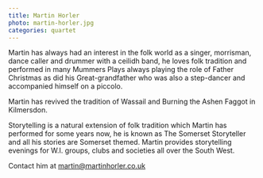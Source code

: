 ```yaml
---
title: Martin Horler
photo: martin-horler.jpg
categories: quartet
---
```

Martin has always had an interest in the folk world as a singer, morrisman, dance caller and drummer with a ceilidh band, he loves folk tradition and performed in many Mummers Plays always playing the role of Father Christmas as did his Great-grandfather who was also a step-dancer and accompanied himself on a piccolo.

Martin has revived the tradition of Wassail and Burning the Ashen Faggot in Kilmersdon.

Storytelling is a natural extension of folk tradition which Martin has performed for some years now, he is known as The Somerset Storyteller and all his stories are Somerset themed. Martin provides storytelling evenings for W.I. groups, clubs and societies all over the South West.

Contact him at <martin@martinhorler.co.uk>
